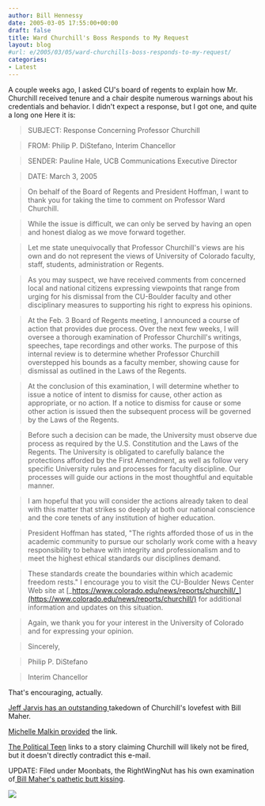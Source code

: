 ```yaml
---
author: Bill Hennessy
date: 2005-03-05 17:55:00+00:00
draft: false
title: Ward Churchill's Boss Responds to My Request
layout: blog
#url: e/2005/03/05/ward-churchills-boss-responds-to-my-request/
categories:
- Latest
---
```


A couple weeks ago, I asked CU's board of regents to explain how Mr. Churchill received tenure and a chair despite numerous warnings about his credentials and behavior. I didn't expect a response, but I got one, and quite a long one Here it is:




> 

> 
> SUBJECT: Response Concerning Professor Churchill
> 
> 

> 
> FROM: Philip P. DiStefano, Interim Chancellor
> 
> 

> 
> SENDER: Pauline Hale, UCB Communications Executive Director
> 
> 

> 
> DATE: March 3, 2005
> 
> 

> 
> On behalf of the Board of Regents and President Hoffman, I want to thank you for taking the time to comment on Professor Ward Churchill.
> 
> 

> 
> While the issue is difficult, we can only be served by having an open and honest dialog as we move forward together.
> 
> 

> 
> Let me state unequivocally that Professor Churchill's views are his own and do not represent the views of University of Colorado faculty, staff, students, administration or Regents.
> 
> 

> 
> As you may suspect, we have received comments from concerned local and national citizens expressing viewpoints that range from urging for his dismissal from the CU-Boulder faculty and other disciplinary measures to supporting his right to express his opinions.
> 
> 

> 
> At the Feb. 3 Board of Regents meeting, I announced a course of action that provides due process. Over the next few weeks, I will oversee a thorough examination of Professor Churchill's writings, speeches, tape recordings and other works. The purpose of this internal review is to determine whether Professor Churchill overstepped his bounds as a faculty member, showing cause for dismissal as outlined in the Laws of the Regents.
> 
> 

> 
> At the conclusion of this examination, I will determine whether to issue a notice of intent to dismiss for cause, other action as appropriate, or no action. If a notice to dismiss for cause or some other action is issued then the subsequent process will be governed by the Laws of the Regents.
> 
> 

> 
> Before such a decision can be made, the University must observe due process as required by the U.S. Constitution and the Laws of the Regents. The University is obligated to carefully balance the protections afforded by the First Amendment, as well as follow very specific University rules and processes for faculty discipline. Our processes will guide our actions in the most thoughtful and equitable manner.
> 
> 

> 
> I am hopeful that you will consider the actions already taken to deal with this matter that strikes so deeply at both our national conscience and the core tenets of any institution of higher education.
> 
> 

> 
> President Hoffman has stated, "The rights afforded those of us in the academic community to pursue our scholarly work come with a heavy responsibility to behave with integrity and professionalism and to meet the highest ethical standards our disciplines demand.
> 
> 

> 
> These standards create the boundaries within which academic freedom rests." I encourage you to visit the CU-Boulder News Center Web site at [_https://www.colorado.edu/news/reports/churchill/_](https://www.colorado.edu/news/reports/churchill/) for additional information and updates on this situation.
> 
> 

> 
> Again, we thank you for your interest in the University of Colorado and for expressing your opinion.
> 
> 

> 
> Sincerely,
> 
> 

> 
> Philip P. DiStefano
> 
> 

> 
> Interim Chancellor
> 
> 




That's encouraging, actually.




[Jeff Jarvis has an outstanding ](https://www.buzzmachine.com/archives/2005_03_04.html#009198)takedown of Churchill's lovefest with Bill Maher.




[Michelle Malkin provided](https://michellemalkin.com/archives/001672.htm) the link. 




[The Political Teen](https://www.thepoliticalteen.net/archives/2005/03/_churchill_will.php) links to a story claiming Churchill will likely not be fired, but it doesn't directly contradict this e-mail.




UPDATE: Filed under Moonbats, the RightWingNut has his own examination of[ Bill Maher's pathetic butt kissing](https://rightwingnuthouse.com/archives/2005/03/05/beyond-the-pale/). 

![](https://blog.billhennessy.com/aggbug.aspx?PostID=1300)

